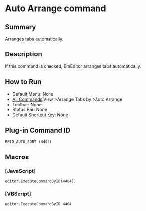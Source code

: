 # Auto Arrange command

## Summary

Arranges tabs automatically.

## Description

If this command is checked, EmEditor arranges tabs automatically.

## How to Run

- Default Menu: None
- [All Commands](../tools/all_commands):View \>Arrange Tabs by
\>Auto Arrange
- Toolbar: None
- Status Bar: None
- Default Shortcut Key: None

## Plug-in Command ID

```
EEID_AUTO_SORT (4404)```

## Macros

### \[JavaScript\]

```
editor.ExecuteCommandByID(4404);
```

### \[VBScript\]

```
editor.ExecuteCommandByID 4404
```
